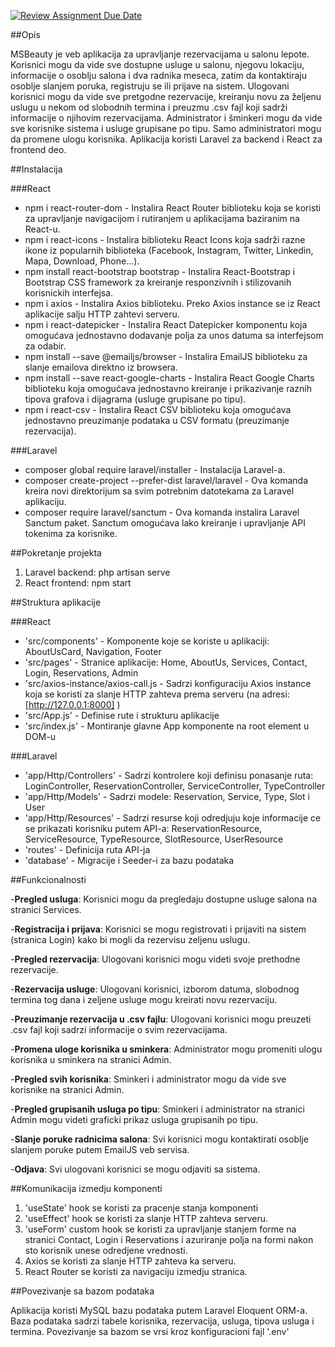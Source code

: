 [![Review Assignment Due Date](https://classroom.github.com/assets/deadline-readme-button-24ddc0f5d75046c5622901739e7c5dd533143b0c8e959d652212380cedb1ea36.svg)](https://classroom.github.com/a/1IMeAlJr)

##Opis

MSBeauty je veb aplikacija za upravljanje rezervacijama u salonu lepote. Korisnici mogu da vide sve dostupne usluge u salonu, njegovu lokaciju, informacije o osoblju salona i dva radnika meseca, zatim da kontaktiraju osoblje slanjem poruka, registruju se ili prijave na sistem. Ulogovani korisnici mogu da vide sve pretgodne rezervacije, kreiranju novu za željenu uslugu u nekom od slobodnih termina i preuzmu .csv fajl koji sadrži informacije o njihovim rezervacijama. Administrator i šminkeri mogu da vide sve korisnike sistema i usluge grupisane po tipu. Samo administratori mogu da promene ulogu korisnika. Aplikacija koristi Laravel za backend i React za frontend deo. 

##Instalacija

###React
- npm i react-router-dom - Instalira React Router biblioteku koja se koristi za upravljanje navigacijom i rutiranjem u aplikacijama baziranim na React-u.
- npm i react-icons - Instalira biblioteku React Icons koja sadrži razne ikone iz popularnih biblioteka (Facebook, Instagram, Twitter, Linkedin, Mapa, Download, Phone...).
- npm install react-bootstrap bootstrap - Instalira React-Bootstrap i Bootstrap CSS framework za kreiranje responzivnih i stilizovanih korisnickih interfejsa.
- npm i axios - Instalira Axios biblioteku. Preko Axios instance se iz React aplikacije salju HTTP zahtevi serveru.
- npm i react-datepicker - Instalira React Datepicker komponentu koja omogućava jednostavno dodavanje polja za unos datuma sa interfejsom za odabir.
- npm install --save @emailjs/browser - Instalira EmailJS biblioteku za slanje emailova direktno iz browsera.
- npm install --save react-google-charts - Instalira React Google Charts biblioteku koja omogućava jednostavno kreiranje i prikazivanje raznih tipova grafova i dijagrama (usluge grupisane po tipu).
- npm i react-csv - Instalira React CSV biblioteku koja omogućava jednostavno preuzimanje podataka u CSV formatu (preuzimanje rezervacija).

###Laravel 
- composer global require laravel/installer - Instalacija Laravel-a.
- composer create-project --prefer-dist laravel/laravel - Ova komanda kreira novi direktorijum sa svim potrebnim datotekama za Laravel aplikaciju.
- composer require laravel/sanctum - Ova komanda instalira Laravel Sanctum paket. Sanctum omogućava lako kreiranje i upravljanje API tokenima za korisnike.

##Pokretanje projekta
1. Laravel backend: php artisan serve
2. React frontend: npm start 

##Struktura aplikacije

###React
- 'src/components' - Komponente koje se koriste u aplikaciji: AboutUsCard, Navigation, Footer
- 'src/pages' - Stranice aplikacije: Home, AboutUs, Services, Contact, Login, Reservations, Admin
- 'src/axios-instance/axios-call.js - Sadrzi konfiguraciju Axios instance koja se koristi za slanje HTTP zahteva prema serveru (na adresi: [http://127.0.0.1:8000] )
- 'src/App.js' - Definise rute i strukturu aplikacije
- 'src/index.js' - Montiranje glavne App komponente na root element u DOM-u

###Laravel
- 'app/Http/Controllers' - Sadrzi kontrolere koji definisu ponasanje ruta: LoginController, ReservationController, ServiceController, TypeController
- 'app/Http/Models' - Sadrzi modele: Reservation, Service, Type, Slot i User
- 'app/Http/Resources' - Sadrzi resurse koji odredjuju koje informacije ce se prikazati korisniku putem API-a: ReservationResource, ServiceResource, TypeResource, SlotResource, UserResource
- 'routes' - Definicija ruta API-ja
- 'database' - Migracije i Seeder-i za bazu podataka

##Funkcionalnosti

-**Pregled usluga**: Korisnici mogu da pregledaju dostupne usluge salona na stranici Services.

-**Registracija i prijava**: Korisnici se mogu registrovati i prijaviti na sistem (stranica Login) kako bi mogli da rezervisu zeljenu uslugu.

-**Pregled rezervacija**: Ulogovani korisnici mogu videti svoje prethodne rezervacije.

-**Rezervacija usluge**: Ulogovani korisnici, izborom datuma, slobodnog termina tog dana i zeljene usluge mogu kreirati novu rezervaciju.

-**Preuzimanje rezervacija u .csv fajlu**: Ulogovani korisnici mogu preuzeti .csv fajl koji sadrzi informacije o svim rezervacijama.

-**Promena uloge korisnika u sminkera**: Administrator mogu promeniti ulogu korisnika u sminkera na stranici Admin.

-**Pregled svih korisnika**: Sminkeri i administrator mogu da vide sve korisnike na stranici Admin.

-**Pregled grupisanih usluga po tipu**: Sminkeri i administrator na stranici Admin mogu videti graficki prikaz usluga grupisanih po tipu.

-**Slanje poruke radnicima salona**: Svi korisnici mogu kontaktirati osoblje slanjem poruke putem EmailJS veb servisa.

-**Odjava**: Svi ulogovani korisnici se mogu odjaviti sa sistema.

##Komunikacija izmedju komponenti

1. 'useState' hook se koristi za pracenje stanja komponenti
2. 'useEffect' hook se koristi za slanje HTTP zahteva serveru.
3. 'useForm' custom hook se koristi za upravljanje stanjem forme na stranici Contact, Login i Reservations i azuriranje polja na formi nakon sto korisnik unese odredjene vrednosti.
4. Axios se koristi za slanje HTTP zahteva ka serveru.
5. React Router se koristi za navigaciju izmedju stranica.

##Povezivanje sa bazom podataka

Aplikacija koristi MySQL bazu podataka putem Laravel Eloquent ORM-a. Baza podataka sadrzi tabele korisnika, rezervacija, usluga, tipova usluga i termina. Povezivanje sa bazom se vrsi kroz konfiguracioni fajl '.env' 

  
